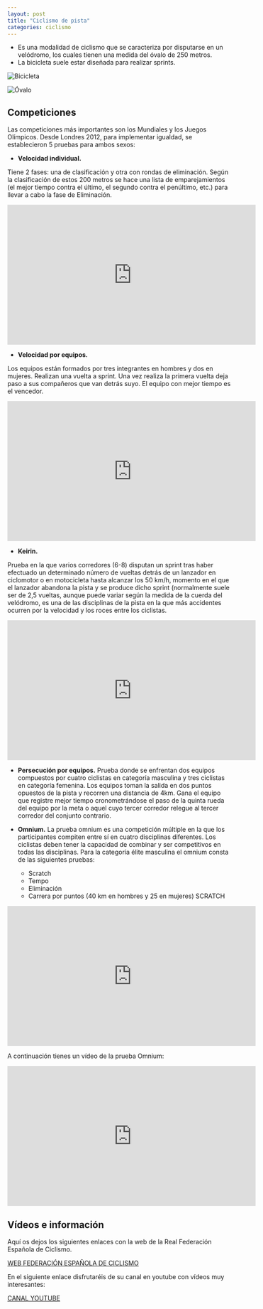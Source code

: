 ```yaml
---
layout: post
title: "Ciclismo de pista"
categories: ciclismo
---
```


* Es una modalidad de ciclismo que se caracteriza por disputarse en un velódromo, los cuales tienen una medida del óvalo de 250 metros.
* La bicicleta suele estar diseñada para realizar sprints.

![Bicicleta](../images_text/ciclismo_pista_bici.jpg)

![Óvalo](../images_text/ciclismo_pista_ovalo.jpg)

## Competiciones

Las competiciones más importantes son los Mundiales y los Juegos Olímpicos. Desde Londres 2012, para implementar igualdad, se establecieron 5 pruebas para ambos sexos:

* **Velocidad individual.**

Tiene 2 fases: una de clasificación y otra con rondas de eliminación. Según la clasificación de estos 200 metros se hace una lista de emparejamientos (el mejor tiempo contra el último, el segundo contra el penúltimo, etc.) para llevar a cabo la fase de Eliminación.

<iframe width="560" height="315" src="https://www.youtube.com/embed/Yq79izi38RM" title="YouTube video player" frameborder="0" allow="accelerometer; autoplay; clipboard-write; encrypted-media; gyroscope; picture-in-picture" allowfullscreen></iframe>


* **Velocidad por equipos.**

Los equipos están formados por tres integrantes en hombres y dos en mujeres.
Realizan una vuelta a sprint. Una vez realiza la primera vuelta deja paso a sus compañeros que van detrás suyo. El equipo con mejor tiempo es el vencedor.

<iframe width="560" height="315" src="https://www.youtube.com/embed/GdMFHAGR1fU" title="YouTube video player" frameborder="0" allow="accelerometer; autoplay; clipboard-write; encrypted-media; gyroscope; picture-in-picture" allowfullscreen></iframe>



* **Keirin.**

Prueba en la que varios corredores (6-8) disputan un sprint tras haber efectuado un determinado número de vueltas detrás de un lanzador en ciclomotor o en motocicleta hasta alcanzar los 50 km/h, momento en el que el lanzador abandona la pista y se produce dicho sprint (normalmente suele ser de 2,5 vueltas, aunque puede variar según la medida de la cuerda del velódromo, es una de las disciplinas de la pista en la que más accidentes ocurren por la velocidad y los roces entre los ciclistas.

<iframe width="560" height="315" src="https://www.youtube.com/embed/mBOTBlv3lsM" title="YouTube video player" frameborder="0" allow="accelerometer; autoplay; clipboard-write; encrypted-media; gyroscope; picture-in-picture" allowfullscreen></iframe>



* **Persecución por equipos.**
Prueba donde se enfrentan dos equipos compuestos por cuatro ciclistas en categoría masculina y tres ciclistas en categoría femenina. Los equipos toman la salida en dos puntos opuestos de la pista y recorren una distancia de 4km. Gana el equipo que registre mejor tiempo cronometrándose el paso de la quinta rueda del equipo por la meta o aquel cuyo tercer corredor relegue al tercer corredor del conjunto contrario.


* **Omnium.**
La prueba omnium es una competición múltiple en la que los participantes compiten entre sí en cuatro disciplinas diferentes. Los ciclistas deben tener la capacidad de combinar y ser competitivos en todas las disciplinas.
Para la categoría élite masculina el omnium consta de las siguientes pruebas:
  * Scratch
  * Tempo
  * Eliminación
  * Carrera por puntos (40 km en hombres y 25 en mujeres)
SCRATCH

<iframe width="560" height="315" src="https://www.youtube.com/embed/dSoE-526VPI" title="YouTube video player" frameborder="0" allow="accelerometer; autoplay; clipboard-write; encrypted-media; gyroscope; picture-in-picture" allowfullscreen></iframe>


A continuación tienes un vídeo de la prueba Omnium:

<iframe width="560" height="315" src="https://www.youtube.com/embed/a3fssJoWKNU" title="YouTube video player" frameborder="0" allow="accelerometer; autoplay; clipboard-write; encrypted-media; gyroscope; picture-in-picture" allowfullscreen></iframe>
 
## Vídeos e información

Aquí os dejos los siguientes enlaces con la web de la Real Federación Española de Ciclismo.

[WEB FEDERACIÓN ESPAÑOLA DE CICLISMO](https://rfec.com/index.php/es/smartweb/seccion/seccion/rfec/home)


En el siguiente enlace disfrutaréis de su canal en youtube con vídeos muy interesantes:


[CANAL YOUTUBE](https://www.youtube.com/user/PrensaRFEC/videos)
